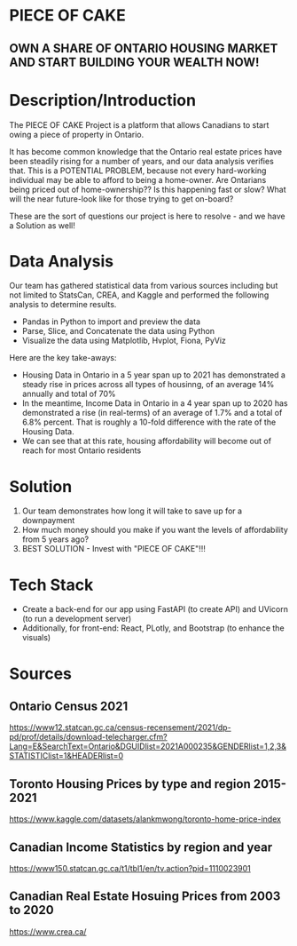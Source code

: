 # PIECE OF CAKE

##  OWN A SHARE OF ONTARIO HOUSING MARKET AND START BUILDING YOUR WEALTH NOW!
#

# Description/Introduction 

The PIECE OF CAKE Project is a platform that allows Canadians to start owing a piece of property in Ontario.

It has become common knowledge that the Ontario real estate prices have been steadily rising for a number of years, and our data analysis verifies that. This is a POTENTIAL PROBLEM, because not every hard-working individual may be able to afford to being a home-owner. Are Ontarians being priced out of home-ownership?? Is this happening fast or slow? What will the near future-look like for those trying to get on-board?

These are the sort of questions our project is here to resolve - and we have a Solution as well!



# Data Analysis

Our team has gathered statistical data from various sources including but not limited to StatsCan, CREA, and Kaggle and performed the following analysis to determine results.


- Pandas in Python to import and preview the data
- Parse, Slice, and Concatenate the data using Python
- Visualize the data using Matplotlib, Hvplot, Fiona, PyViz



Here are the key take-aways:

- Housing Data in Ontario in a 5 year span up to 2021 has demonstrated a steady rise in prices across all types of housinng, of an average 14% annually and total of 70%
- In the meantime, Income Data in Ontario in a 4 year span up to 2020 has demonstrated a rise (in real-terms) of an average of 1.7% and a total of 6.8% percent. That is roughly a 10-fold difference with the rate of the Housing Data.
- We can see that at this rate, housing affordability will become out of reach for most Ontario residents


# Solution

1) Our team demonstrates how long it will take to save up for a downpayment
2) How much money should you make if you want the levels of affordability from 5 years ago?
3) BEST SOLUTION - Invest with "PIECE OF CAKE"!!!



# Tech Stack

- Create a back-end for our app using FastAPI (to create API) and UVicorn (to run a development server)
- Additionally, for front-end: React, PLotly, and Bootstrap (to enhance the visuals)



# Sources

## Ontario Census 2021

https://www12.statcan.gc.ca/census-recensement/2021/dp-pd/prof/details/download-telecharger.cfm?Lang=E&SearchText=Ontario&DGUIDlist=2021A000235&GENDERlist=1,2,3&STATISTIClist=1&HEADERlist=0

## Toronto Housing Prices by type and region 2015-2021

https://www.kaggle.com/datasets/alankmwong/toronto-home-price-index

## Canadian Income Statistics by region and year

https://www150.statcan.gc.ca/t1/tbl1/en/tv.action?pid=1110023901

## Canadian Real Estate Hosuing Prices from 2003 to 2020

https://www.crea.ca/

